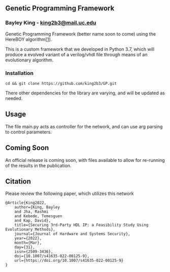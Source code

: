 ## Genetic Programming Framework
### Bayley King - king2b3@mail.uc.edu

Genetic Programming Framework (better name soon to come) using the HereBOY algorithm[[1]](#1).

This is a custom framework that we developed in Python 3.7, which will produce a evolved variant of a verilog/vhdl file through means of an evolutionary algorithm. 

### Installation

    cd && git clone https://github.com/king2b3/GP.git

There other dependencies for the library are varying, and will be updated as needed.

## Usage
The file main.py acts as controller for the network, and can use arg parsing to control parameters.

## Coming Soon
An official release is coming soon, with files available to allow for re-running of the results in the publication.

## Citation
Please review the following paper, which utilizes this network
```
@Article{King2022,
    author={King, Bayley
    and Jha, Rashmi
    and Kebede, Temesguen
    and Kap, David},
    title={Securing 3rd-Party HDL IP: a Feasibility Study Using Evolutionary Methods},
    journal={Journal of Hardware and Systems Security},
    year={2022},
    month={Mar},
    day={31},
    issn={2509-3436},
    doi={10.1007/s41635-022-00125-9},
    url={https://doi.org/10.1007/s41635-022-00125-9}
}
```
